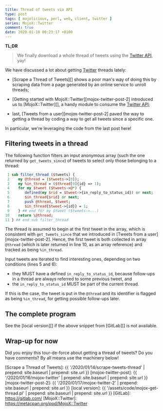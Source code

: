 ```yaml
---
title: Thread of tweets via API
type: post
tags: [ mojolicious, perl, web, client, twitter ]
series: MojoX::Twitter
comment: true
date: 2020-01-18 00:23:17 +0100
---
```


**TL;DR**

> We finally download a whole thread of tweets using the [Twitter API][], yay!

We have discussed a lot about getting [Twitter][] threads lately:

- [Scrape a Thread of Tweets][] shows a poor man's way of doing this by
scraping data from a page generated by an online service to unroll threads;

- [Getting started with MojoX::Twitter][mojox-twitter-post-2] introduced us to [MojoX::Twitter][], a handy module to consume the [Twitter API][];

- last, [Tweets from a user][mojox-twitter-post-2] paved the way to getting a
thread by coding a way to get all tweets since a specific one.

In particular, we're leveraging the code from the last post here!

## Filtering tweets in a thread

The following function filters an input anonymous array (such the one returned
by `get_tweets_since`) of tweets to select only those belonging to a thread:

```perl
 1 sub filter_thread ($tweets) {
 2    my @thread = ($tweets->[0]);
 3    my %in_thread = ($thread[0]{id} => 1);
 4    for my $tweet ($tweets->@*) {
 5       defined(my $rid = $tweet->{in_reply_to_status_id}) or next;
 6       $in_thread{$rid} or next;
 7       push @thread, $tweet;
 8       $in_thread{$tweet->{id}} = 1;
 9    } ## end for my $tweet ($tweets->...)
10    return \@thread;
11 } ## end sub filter_thread
```

The thread is assumed to begin at the first tweet in the array, which is
consistent with `get_tweets_since` that we introduced in [Tweets from a
user][mojox-twitter-post-2]. Hence, the first tweet is both collected in
array `@thread` (which is later returned in line 10, as an array reference)
and tracked as being `%in_thread`.

Input tweets are iterated to find interesting ones, depending on two
conditions (lines 5 and 6):

- they MUST have a defined `in_reply_to_status_id`, because follow-ups in a
  thread are always referred to some previous tweet, and
- the `in_reply_to_status_id` MUST be part of the current thread.

If this is the case, the tweet is put in the `@thread` and its identifier is
flagged as being `%in_thread`, for getting possible follow-ups later.


## The complete program

<script src="https://gitlab.com/polettix/notechs/snippets/1930737.js"></script>

See the [local version][] if the above snippet from [GitLab][] is not available.

## Wrap-up for now

Did you enjoy this tour-de-force about getting a thread of tweets? Do you
have comments? By all means use the machinery below!


[Twitter]: https://twitter.com/
[Twitter API]: https://developer.twitter.com/
[Scrape a Thread of Tweets]: {{ '/2020/01/14/scrape-tweets-thread' | prepend: site.baseurl | prepend: site.url }}
[mojox-twitter-post]: {{ '/2020/01/16/mojox-twitter' | prepend: site.baseurl | prepend: site.url }}
[mojox-twitter-post-2]: {{ '/2020/01/17/mojox-twitter-2' | prepend: site.baseurl | prepend: site.url }}
[local version]: {{ '/assets/code/mojox-get-thread.pl' | prepend: site.baseurl | prepend: site.url }}
[GitLab]: https://gitlab.com/
[MojoX::Twitter]: https://metacpan.org/pod/MojoX::Twitter
